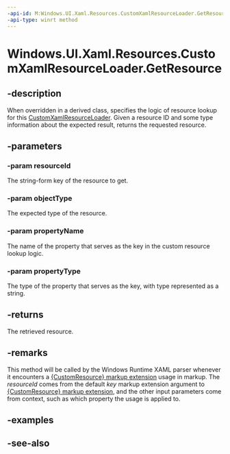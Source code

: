 ```yaml
---
-api-id: M:Windows.UI.Xaml.Resources.CustomXamlResourceLoader.GetResource(System.String,System.String,System.String,System.String)
-api-type: winrt method
---
```


<!-- Method syntax
virtual protected object GetResource(System.String resourceId, System.String objectType, System.String propertyName, System.String propertyType)
-->

# Windows.UI.Xaml.Resources.CustomXamlResourceLoader.GetResource

## -description
When overridden in a derived class, specifies the logic of resource lookup for this [CustomXamlResourceLoader](customxamlresourceloader.md). Given a resource ID and some type information about the expected result, returns the requested resource.



## -parameters
### -param resourceId
The string-form key of the resource to get.

### -param objectType
The expected type of the resource.

### -param propertyName
The name of the property that serves as the key in the custom resource lookup logic.

### -param propertyType
The type of the property that serves as the key, with type represented as a string.

## -returns
The retrieved resource.

## -remarks
This method will be called by the Windows Runtime XAML parser whenever it encounters a [{CustomResource} markup extension](/windows/uwp/xaml-platform/customresource-markup-extension) usage in markup. The *resourceId* comes from the default *key* markup extension argument to [{CustomResource} markup extension](/windows/uwp/xaml-platform/customresource-markup-extension), and the other input parameters come from context, such as which property the usage is applied to.

## -examples

## -see-also

